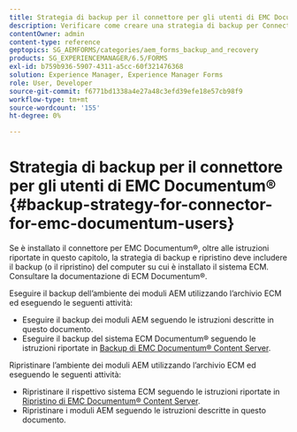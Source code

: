 ```yaml
---
title: Strategia di backup per il connettore per gli utenti di EMC Documentum&reg;
description: Verificare come creare una strategia di backup per Connector per gli utenti di EMC Documentum&reg;.
contentOwner: admin
content-type: reference
geptopics: SG_AEMFORMS/categories/aem_forms_backup_and_recovery
products: SG_EXPERIENCEMANAGER/6.5/FORMS
exl-id: b759b936-5907-4311-a5cc-60f321476368
solution: Experience Manager, Experience Manager Forms
role: User, Developer
source-git-commit: f6771bd1338a4e27a48c3efd39efe18e57cb98f9
workflow-type: tm+mt
source-wordcount: '155'
ht-degree: 0%

---
```


# Strategia di backup per il connettore per gli utenti di EMC Documentum® {#backup-strategy-for-connector-for-emc-documentum-users}

Se è installato il connettore per EMC Documentum®, oltre alle istruzioni riportate in questo capitolo, la strategia di backup e ripristino deve includere il backup (o il ripristino) del computer su cui è installato il sistema ECM. Consultare la documentazione di ECM Documentum®.

Eseguire il backup dell’ambiente dei moduli AEM utilizzando l’archivio ECM ed eseguendo le seguenti attività:

* Eseguire il backup dei moduli AEM seguendo le istruzioni descritte in questo documento.
* Eseguire il backup del sistema ECM Documentum® seguendo le istruzioni riportate in [Backup di EMC Documentum® Content Server](/help/forms/using/admin-help/backing-recovering-emc-documentum-repository.md#back-up-the-emc-documentum-content-server).

Ripristinare l’ambiente dei moduli AEM utilizzando l’archivio ECM ed eseguendo le seguenti attività:

* Ripristinare il rispettivo sistema ECM seguendo le istruzioni riportate in [Ripristino di EMC Documentum® Content Server](/help/forms/using/admin-help/backing-recovering-emc-documentum-repository.md#restore-the-emc-documentum-content-server).
* Ripristinare i moduli AEM seguendo le istruzioni descritte in questo documento.
